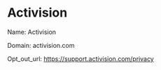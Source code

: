 # Activision

Name: Activision

Domain: activision.com

Opt_out_url: https://support.activision.com/privacy
